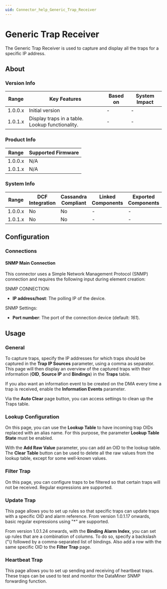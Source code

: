 ```yaml
---
uid: Connector_help_Generic_Trap_Receiver
---
```


# Generic Trap Receiver

The Generic Trap Receiver is used to capture and display all the traps for a specific IP address.

## About

### Version Info

| **Range** | **Key Features**                                | **Based on** | **System Impact** |
|-----------|-------------------------------------------------|--------------|-------------------|
| 1.0.0.x   | Initial version                                 | -            | -                 |
| 1.0.1.x   | Display traps in a table. Lookup functionality. | -            | -                 |

### Product Info

| Range     | Supported Firmware     |
|-----------|------------------------|
| 1.0.0.x   | N/A                    |
| 1.0.1.x   | N/A                    |

### System Info

| Range     | DCF Integration     | Cassandra Compliant     | Linked Components     | Exported Components     |
|-----------|---------------------|-------------------------|-----------------------|-------------------------|
| 1.0.0.x   | No                  | No                      | -                     | -                       |
| 1.0.1.x   | No                  | No                      | -                     | -                       |

## Configuration

### Connections

#### SNMP Main Connection

This connector uses a Simple Network Management Protocol (SNMP) connection and requires the following input during element creation:

SNMP CONNECTION:

- **IP address/host**: The polling IP of the device.

SNMP Settings:

- **Port number**: The port of the connection device (default: *161*).

## Usage

### General

To capture traps, specify the IP addresses for which traps should be captured in the **Trap IP Sources** parameter, using a comma as separator. This page will then display an overview of the captured traps with their information (**OID**, **Source IP** and **Bindings**) in the **Traps** table.

If you also want an information event to be created on the DMA every time a trap is received, enable the **Information Events** parameter.

Via the **Auto Clear** page button, you can access settings to clean up the Traps table.

### Lookup Configuration

On this page, you can use the **Lookup Table** to have incoming trap OIDs replaced with an alias name. For this purpose, the parameter **Lookup Table State** must be enabled.

With the **Add Raw Value** parameter, you can add an OID to the lookup table. The **Clear Table** button can be used to delete all the raw values from the lookup table, except for some well-known values.

### Filter Trap

On this page, you can configure traps to be filtered so that certain traps will not be received. Regular expressions are supported.

### Update Trap

This page allows you to set up rules so that specific traps can update traps with a specific OID and alarm reference. From version 1.0.1.17 onwards, basic regular expressions using "\*" are supported.

From version 1.0.1.24 onwards, with the **Binding Alarm Index**, you can set up rules that are a combination of columns. To do so, specify a backslash ("\\) followed by a comma-separated list of bindings. Also add a row with the same specific OID to the **Filter Trap** page.

### Heartbeat Trap

This page allows you to set up sending and receiving of heartbeat traps. These traps can be used to test and monitor the DataMiner SNMP forwarding function.
